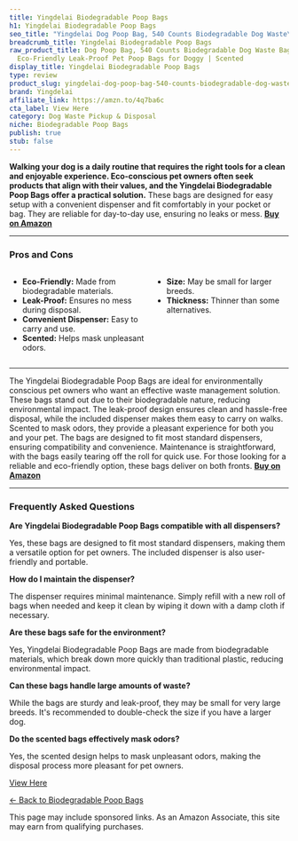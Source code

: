 ```yaml
---
title: Yingdelai Biodegradable Poop Bags
h1: Yingdelai Biodegradable Poop Bags
seo_title: "Yingdelai Dog Poop Bag, 540 Counts Biodegradable Dog Waste\u2026"
breadcrumb_title: Yingdelai Biodegradable Poop Bags
raw_product_title: Dog Poop Bag, 540 Counts Biodegradable Dog Waste Bags with 1 Dispenser,
  Eco-Friendly Leak-Proof Pet Poop Bags for Doggy | Scented
display_title: Yingdelai Biodegradable Poop Bags
type: review
product_slug: yingdelai-dog-poop-bag-540-counts-biodegradable-dog-waste-bags-with-1-d-d131ff5c
brand: Yingdelai
affiliate_link: https://amzn.to/4q7ba6c
cta_label: View Here
category: Dog Waste Pickup & Disposal
niche: Biodegradable Poop Bags
publish: true
stub: false
---
```


<div id="intro" class="full-width">
  <p><strong>Walking your dog is a daily routine that requires the right tools for a clean and enjoyable experience. Eco-conscious pet owners often seek products that align with their values, and the Yingdelai Biodegradable Poop Bags offer a practical solution.</strong> These bags are designed for easy setup with a convenient dispenser and fit comfortably in your pocket or bag. They are reliable for day-to-day use, ensuring no leaks or mess. <a href="https://amzn.to/4q7ba6c" rel="nofollow sponsored noopener" target="_blank"><strong>Buy on Amazon</strong></a></p>
</div>

<hr />
<h3 id="pros-cons">Pros and Cons</h3>
<div class="pc-grid" style="display:grid;grid-template-columns:1fr 1fr;gap:16px;">
  <ul>
    <li><strong>Eco-Friendly:</strong> Made from biodegradable materials.</li>
    <li><strong>Leak-Proof:</strong> Ensures no mess during disposal.</li>
    <li><strong>Convenient Dispenser:</strong> Easy to carry and use.</li>
    <li><strong>Scented:</strong> Helps mask unpleasant odors.</li>
  </ul>
  <ul>
    <li><strong>Size:</strong> May be small for larger breeds.</li>
    <li><strong>Thickness:</strong> Thinner than some alternatives.</li>
  </ul>
</div>
<hr />

<div class="full-width">
  <p>The Yingdelai Biodegradable Poop Bags are ideal for environmentally conscious pet owners who want an effective waste management solution. These bags stand out due to their biodegradable nature, reducing environmental impact. The leak-proof design ensures clean and hassle-free disposal, while the included dispenser makes them easy to carry on walks. Scented to mask odors, they provide a pleasant experience for both you and your pet. The bags are designed to fit most standard dispensers, ensuring compatibility and convenience. Maintenance is straightforward, with the bags easily tearing off the roll for quick use. For those looking for a reliable and eco-friendly option, these bags deliver on both fronts. <a href="https://amzn.to/4q7ba6c" rel="nofollow sponsored noopener" target="_blank"><strong>Buy on Amazon</strong></a></p>
</div>

<hr />
<h3 id="faqs">Frequently Asked Questions</h3>

<p><strong>Are Yingdelai Biodegradable Poop Bags compatible with all dispensers?</strong></p>
<p>Yes, these bags are designed to fit most standard dispensers, making them a versatile option for pet owners. The included dispenser is also user-friendly and portable.</p>

<p><strong>How do I maintain the dispenser?</strong></p>
<p>The dispenser requires minimal maintenance. Simply refill with a new roll of bags when needed and keep it clean by wiping it down with a damp cloth if necessary.</p>

<p><strong>Are these bags safe for the environment?</strong></p>
<p>Yes, Yingdelai Biodegradable Poop Bags are made from biodegradable materials, which break down more quickly than traditional plastic, reducing environmental impact.</p>

<p><strong>Can these bags handle large amounts of waste?</strong></p>
<p>While the bags are sturdy and leak-proof, they may be small for very large breeds. It's recommended to double-check the size if you have a larger dog.</p>

<p><strong>Do the scented bags effectively mask odors?</strong></p>
<p>Yes, the scented design helps to mask unpleasant odors, making the disposal process more pleasant for pet owners.</p>
<p><a class="btn" href="https://amzn.to/4q7ba6c" target="_blank" rel="nofollow sponsored noopener">View Here</a></p>
<p><a href="/roundups/dog-waste-pickup-disposal/biodegradable-poop-bags/">← Back to Biodegradable Poop Bags</a></p>
<aside class="disclosure">This page may include sponsored links. As an Amazon Associate, this site may earn from qualifying purchases.</aside>
